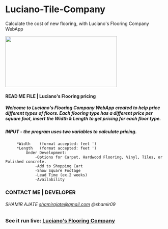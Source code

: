 # Luciano-Tile-Company
Calculate the cost of new flooring, with Luciano's Flooring Company WebApp

<div style="display: block; text-align="center";> <img src="http://shamirajate.com/lucianoFlooring/Luciano_Flooring.png" width="350" height="160"></div>

#### READ ME FILE  |  Luciano's Flooring pricing </style>

##### Welcome to Luciano's Flooring Company WebApp created to help price different types of floors. Each flooring type has a different price per square foot, insert the Width & Length to get pricing for each floor type.

##### INPUT - the program uses two variables to calculate pricing.
		 *Width    (format accepted: feet ')
		 *Length   (format accepted: feet ')
			 Under Development:
				 -Options for Carpet, Hardwood Flooring, Vinyl, Tiles, or Polished concrete.
				 -Add to Shopping Cart
				 -Show Square Footage
				 -Lead Time (ex.2 weeks)
				 -Availability


### CONTACT ME    |     DEVELOPER

###### SHAMIR AJATE     shamirajate@gmail.com @shamir09

### See it run live:         [Luciano's Flooring Company](http://www.shamirajate.com/lucianoFlooring/index.html)
